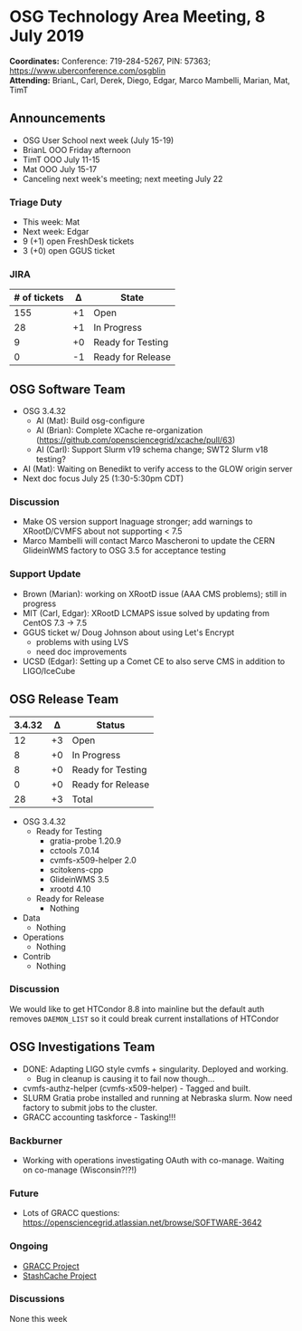 # OSG Technology Area Meeting,  8 July 2019

**Coordinates:** Conference: 719-284-5267, PIN: 57363; <https://www.uberconference.com/osgblin>  
**Attending:** BrianL, Carl, Derek, Diego, Edgar, Marco Mambelli, Marian, Mat, TimT


## Announcements

-   OSG User School next week (July 15-19)
-   BrianL OOO Friday afternoon
-   TimT OOO July 11-15
-   Mat OOO July 15-17
-   Canceling next week's meeting; next meeting July 22


### Triage Duty

-   This week: Mat
-   Next week: Edgar
-   9 (+1) open FreshDesk tickets
-   3 (+0) open GGUS ticket


### JIRA

| # of tickets | &Delta; | State             |
|------------ |------- |----------------- |
| 155          | +1      | Open              |
| 28           | +1      | In Progress       |
| 9            | +0      | Ready for Testing |
| 0            | -1      | Ready for Release |


## OSG Software Team

-   OSG 3.4.32  
    -   AI (Mat): Build osg-configure
    -   AI (Brian): Complete XCache re-organization (<https://github.com/opensciencegrid/xcache/pull/63>)
    -   AI (Carl): Support Slurm v19 schema change; SWT2 Slurm v18 testing?
-   AI (Mat): Waiting on Benedikt to verify access to the GLOW origin server
-   Next doc focus July 25 (1:30-5:30pm CDT)


### Discussion

-   Make OS version support lnaguage stronger; add warnings to XRootD/CVMFS about not supporting < 7.5
-   Marco Mambelli will contact Marco Mascheroni to update the CERN GlideinWMS factory to OSG 3.5 for acceptance testing


### Support Update

-   Brown (Marian): working on XRootD issue (AAA CMS problems); still in progress
-   MIT (Carl, Edgar): XRootD LCMAPS issue solved by updating from CentOS 7.3 -> 7.5
-   GGUS ticket w/ Doug Johnson about using Let's Encrypt
    -   problems with using LVS
    -   need doc improvements
-   UCSD (Edgar): Setting up a Comet CE to also serve CMS in addition to LIGO/IceCube


## OSG Release Team

| 3.4.32 | &Delta; | Status            |
|------ |------- |----------------- |
| 12     | +3      | Open              |
| 8      | +0      | In Progress       |
| 8      | +0      | Ready for Testing |
| 0      | +0      | Ready for Release |
| 28     | +3      | Total             |

-   OSG 3.4.32  
    -   Ready for Testing  
        -   gratia-probe 1.20.9
        -   cctools 7.0.14
        -   cvmfs-x509-helper 2.0
        -   scitokens-cpp
        -   GlideinWMS 3.5
        -   xrootd 4.10
    -   Ready for Release  
        -   Nothing
-   Data  
    -   Nothing
-   Operations  
    -   Nothing
-   Contrib  
    -   Nothing


### Discussion

We would like to get HTCondor 8.8 into mainline but the default auth removes `DAEMON_LIST` so it could break current
installations of HTCondor


## OSG Investigations Team

-   DONE: Adapting LIGO style cvmfs + singularity. Deployed and working.  
    -   Bug in cleanup is causing it to fail now though&#x2026;
-   cvmfs-authz-helper (cvmfs-x509-helper) - Tagged and built.
-   SLURM Gratia probe installed and running at Nebraska slurm.  Now need factory to submit jobs to the cluster.
-   GRACC accounting taskforce - Tasking!!!


### Backburner

-   Working with operations investigating OAuth with co-manage.  Waiting on co-manage (Wisconsin?!?!)


### Future

-   Lots of GRACC questions: <https://opensciencegrid.atlassian.net/browse/SOFTWARE-3642>


### Ongoing

-   [GRACC Project](https://opensciencegrid.atlassian.net/projects/GRACC)
-   [StashCache Project](http://opensciencegrid.org/docs/data/stashcache/overview/)


### Discussions

None this week

